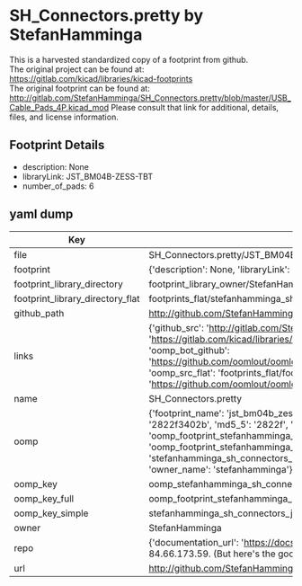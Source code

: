 # SH_Connectors.pretty by StefanHamminga  
This is a harvested standardized copy of a footprint from github.  
The original project can be found at:  
https://gitlab.com/kicad/libraries/kicad-footprints  
The original footprint can be found at:
http://gitlab.com/StefanHamminga/SH_Connectors.pretty/blob/master/USB_Cable_Pads_4P.kicad_mod
Please consult that link for additional, details, files, and license information.  
## Footprint Details
* description: None  
* libraryLink: JST_BM04B-ZESS-TBT  
* number_of_pads: 6  
## yaml dump  
| Key | Value |  
| --- | --- |  
| file | SH_Connectors.pretty/JST_BM04B-ZESS-TBT.kicad_mod |  
| footprint | {'description': None, 'libraryLink': 'JST_BM04B-ZESS-TBT', 'number_of_pads': 6} |  
| footprint_library_directory | footprint_library_owner/StefanHamminga_SH_Connectors.pretty |  
| footprint_library_directory_flat | footprints_flat/stefanhamminga_sh_connectors_jst_bm04b_zess_tbt/working |  
| github_path | http://github.com/StefanHamminga/SH_Connectors.pretty/blob/master/JST_BM04B-ZESS-TBT.kicad_mod |  
| links | {'github_src': 'http://gitlab.com/StefanHamminga/SH_Connectors.pretty/blob/master/USB_Cable_Pads_4P.kicad_mod', 'github_src_repo': 'https://gitlab.com/kicad/libraries/kicad-footprints', 'oomp_bot': 'footprints/stefanhamminga_sh_connectors_jst_bm04b_zess_tbt/working', 'oomp_bot_github': 'https://github.com/oomlout/oomlout_oomp_footprint_bot/tree/main/footprints/stefanhamminga_sh_connectors_jst_bm04b_zess_tbt/working', 'oomp_src_flat': 'footprints_flat/footprints_flat/stefanhamminga_sh_connectors_jst_bm04b_zess_tbt/working', 'oomp_src_flat_github': 'https://github.com/oomlout/oomlout_oomp_footprint_src/tree/main/footprints_flat/stefanhamminga_sh_connectors_jst_bm04b_zess_tbt/working'} |  
| name | SH_Connectors.pretty |  
| oomp | {'footprint_name': 'jst_bm04b_zess_tbt', 'library_name': 'sh_connectors', 'md5': '2822f3402b71307a6add3c97489f5041', 'md5_10': '2822f3402b', 'md5_5': '2822f', 'md5_6': '2822f3', 'oomp_key': 'oomp_stefanhamminga_sh_connectors_jst_bm04b_zess_tbt', 'oomp_key_extra': 'oomp_footprint_stefanhamminga_sh_connectors_jst_bm04b_zess_tbt', 'oomp_key_full': 'oomp_footprint_stefanhamminga_sh_connectors_jst_bm04b_zess_tbt_2822f3', 'oomp_key_simple': 'stefanhamminga_sh_connectors_jst_bm04b_zess_tbt', 'original_filename': 'SH_Connectors.pretty/JST_BM04B-ZESS-TBT.kicad_mod', 'owner_name': 'stefanhamminga'} |  
| oomp_key | oomp_stefanhamminga_sh_connectors_jst_bm04b_zess_tbt |  
| oomp_key_full | oomp_footprint_stefanhamminga_sh_connectors_jst_bm04b_zess_tbt |  
| oomp_key_simple | stefanhamminga_sh_connectors_jst_bm04b_zess_tbt |  
| owner | StefanHamminga |  
| repo | {'documentation_url': 'https://docs.github.com/rest/overview/resources-in-the-rest-api#rate-limiting', 'message': "API rate limit exceeded for 84.66.173.59. (But here's the good news: Authenticated requests get a higher rate limit. Check out the documentation for more details.)"} |  
| url | http://github.com/StefanHamminga/SH_Connectors.pretty |  

